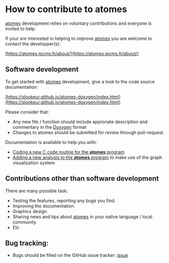 # How to contribute to atomes

[atomes][atomes] development relies on voluntary contributions and everyone is invited to help. 

If your are interested in helping to improve [atomes][atomes] you are welcome to contact the developper(s): 

[https://atomes.ipcms.fr/about/](https://atomes.ipcms.fr/about/)

## Software development 

To get started with [atomes][atomes] development, give a look to the code source documentation: 

[https://slookeur.github.io/atomes-doxygen/index.html](https://slookeur.github.io/atomes-doxygen/index.html)

Please consider that: 

  - Any new file / function should include approriate description and commentary in the [Doxygen](https://www.doxygen.nl/) format
  - Changes to atomes should be submitted for review through pull-request.

Documentation is available to help you with:

  - [Coding a new C code routine for the **atomes** program][new_routine]
  - [Adding a new analysis to the **atomes** program][new_analysis] to make use of the graph visualization system

## Contributions other than software development

There are many possible task: 

  - Testing the features, reporting any bugs you find.
  - Improving the documentation.
  - Graphics design.
  - Sharing news and tips about [atomes][atomes] in your native language / local community.
  - Etc

## Bug tracking: 

  - Bugs should be filled on the GitHub issue tracker: [issue](https://github.com/Slookeur/atomes-GNU/issues)

[atomes]:https://atomes.ipcms.fr/
[new_routine]:Contributing-tutorials/New-C-code-routine/README.md
[new_analysis]:Contributing-tutorials/New-analysis/README.md
